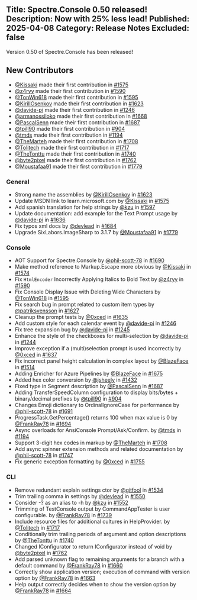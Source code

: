 Title: Spectre.Console 0.50 released!
Description: Now with 25% less lead!
Published: 2025-04-08
Category: Release Notes
Excluded: false
---

Version 0.50 of Spectre.Console has been released!

## New Contributors

* [@Kissaki](https://github.com/Kissaki) made their first contribution in [#1575](https://github.com/spectreconsole/spectre.console/pull/1575)
* [@z4ryy](https://github.com/z4ryy) made their first contribution in [#1590](https://github.com/spectreconsole/spectre.console/pull/1590)
* [@TonWin618](https://github.com/TonWin618) made their first contribution in [#1595](https://github.com/spectreconsole/spectre.console/pull/1595)
* [@KirillOsenkov](https://github.com/KirillOsenkov) made their first contribution in [#1623](https://github.com/spectreconsole/spectre.console/pull/1623)
* [@davide-pi](https://github.com/davide-pi) made their first contribution in [#1246](https://github.com/spectreconsole/spectre.console/pull/1246)
* [@armanossiloko](https://github.com/armanossiloko) made their first contribution in [#1668](https://github.com/spectreconsole/spectre.console/pull/1668)
* [@PascalSenn](https://github.com/PascalSenn) made their first contribution in [#1687](https://github.com/spectreconsole/spectre.console/pull/1687)
* [@tpill90](https://github.com/tpill90) made their first contribution in [#904](https://github.com/spectreconsole/spectre.console/pull/904)
* [@tmds](https://github.com/tmds) made their first contribution in [#1194](https://github.com/spectreconsole/spectre.console/pull/1194)
* [@TheMarteh](https://github.com/TheMarteh) made their first contribution in [#1708](https://github.com/spectreconsole/spectre.console/pull/1708)
* [@Tolitech](https://github.com/Tolitech) made their first contribution in [#1717](https://github.com/spectreconsole/spectre.console/pull/1717)
* [@TheTonttu](https://github.com/TheTonttu) made their first contribution in [#1740](https://github.com/spectreconsole/spectre.console/pull/1740)
* [@byte2pixel](https://github.com/byte2pixel) made their first contribution in [#1762](https://github.com/spectreconsole/spectre.console/pull/1762)
* [@Moustafaa91](https://github.com/Moustafaa91) made their first contribution in [#1779](https://github.com/spectreconsole/spectre.console/pull/1779)

### General

* Strong name the assemblies by [@KirillOsenkov](https://github.com/KirillOsenkov) in [#1623]([#1623](https://github.com/spectreconsole/spectre.console/pull/1623))
* Update MSDN link to learn.microsoft.com by [@Kissaki](https://github.com/Kissaki) in [#1575]([#1575](https://github.com/spectreconsole/spectre.console/pull/1575))
* Add spanish translation for help strings by [@kzu](https://github.com/kzu) in [#1597]([#1597](https://github.com/spectreconsole/spectre.console/pull/1597))
* Update documentation: add example for the Text Prompt usage by [@davide-pi](https://github.com/davide-pi) in [#1636]([#1636](https://github.com/spectreconsole/spectre.console/pull/1636))
* Fix typos xml docs by [@devlead](https://github.com/devlead) in [#1684]([#1684](https://github.com/spectreconsole/spectre.console/pull/1684))
* Upgrade SixLabors.ImageSharp to 3.1.7 by [@Moustafaa91](https://github.com/Moustafaa91) in [#1779]([#1779](https://github.com/spectreconsole/spectre.console/pull/1779))

### Console

* AOT Support for Spectre.Console by [@phil-scott-78](https://github.com/phil-scott-78) in [#1690]([#1690](https://github.com/spectreconsole/spectre.console/pull/1690))
* Make method reference to Markup.Escape more obvious by [@Kissaki](https://github.com/Kissaki) in [#1574]([#1574](https://github.com/spectreconsole/spectre.console/pull/1574))
* Fix `HtmlEncoder` Incorrectly Applying Italics to Bold Text by [@z4ryy](https://github.com/z4ryy) in [#1590]([#1590](https://github.com/spectreconsole/spectre.console/pull/1590))
* Fix Console Display Issue with Deleting Wide Characters by [@TonWin618](https://github.com/TonWin618) in [#1595]([#1595](https://github.com/spectreconsole/spectre.console/pull/1595))
* Fix search bug in prompt related to custom item types by [@patriksvensson](https://github.com/patriksvensson) in [#1627]([#1627](https://github.com/spectreconsole/spectre.console/pull/1627))
* Cleanup the prompt tests by [@0xced](https://github.com/0xced) in [#1635]([#1635](https://github.com/spectreconsole/spectre.console/pull/1635))
* Add custom style for each calendar event by [@davide-pi](https://github.com/davide-pi) in [#1246](https://github.com/spectreconsole/spectre.console/pull/1246)
* Fix tree expansion bug by [@davide-pi](https://github.com/davide-pi) in [#1245](https://github.com/spectreconsole/spectre.console/pull/1245)
* Enhance the style of the checkboxes for multi-selection by [@davide-pi](https://github.com/davide-pi) in [#1244](https://github.com/spectreconsole/spectre.console/pull/1244)
* Improve exception if a (multi)selection prompt is used incorrectly by [@0xced](https://github.com/0xced) in [#1637](https://github.com/spectreconsole/spectre.console/pull/1637)
* Fix incorrect panel height calculation in complex layout by [@BlazeFace](https://github.com/BlazeFace) in [#1514](https://github.com/spectreconsole/spectre.console/pull/1514)
* Adding Enricher for Azure Pipelines by [@BlazeFace](https://github.com/BlazeFace) in [#1675](https://github.com/spectreconsole/spectre.console/pull/1675)
* Added hex color conversion by [@jsheely](https://github.com/jsheely) in [#1432](https://github.com/spectreconsole/spectre.console/pull/1432)
* Fixed type in Segment description by [@PascalSenn](https://github.com/PascalSenn) in [#1687](https://github.com/spectreconsole/spectre.console/pull/1687)
* Adding TransferSpeedColumn configuration to display bits/bytes + binary/decimal prefixes by [@tpill90](https://github.com/tpill90) in [#904](https://github.com/spectreconsole/spectre.console/pull/904)
* Changes Emoji dictionary to OrdinalIgnoreCase for performance by [@phil-scott-78](https://github.com/phil-scott-78) in [#1691](https://github.com/spectreconsole/spectre.console/pull/1691)
* ProgressTask.GetPercentage() returns 100 when max value is 0 by [@FrankRay78](https://github.com/FrankRay78) in [#1694](https://github.com/spectreconsole/spectre.console/pull/1694)
* Async overloads for AnsiConsole Prompt/Ask/Confirm. by [@tmds](https://github.com/tmds) in [#1194](https://github.com/spectreconsole/spectre.console/pull/1194)
* Support 3-digit hex codes in markup by [@TheMarteh](https://github.com/TheMarteh) in [#1708](https://github.com/spectreconsole/spectre.console/pull/1708)
* Add async spinner extension methods and related documentation by [@phil-scott-78](https://github.com/phil-scott-78) in [#1747](https://github.com/spectreconsole/spectre.console/pull/1747)
* Fix generic exception formatting by [@0xced](https://github.com/0xced) in [#1755](https://github.com/spectreconsole/spectre.console/pull/1755)

### CLI

* Remove redundant explain settings ctor by [@gitfool](https://github.com/gitfool) in [#1534](https://github.com/spectreconsole/spectre.console/pull/1534)
* Trim trailing comma in settings by [@devlead](https://github.com/devlead) in [#1550](https://github.com/spectreconsole/spectre.console/pull/1550)
* Consider -? as an alias to -h by [@kzu](https://github.com/kzu) in [#1552](https://github.com/spectreconsole/spectre.console/pull/1552)
* Trimming of TestConsole output by CommandAppTester is user configurable. by [@FrankRay78](https://github.com/FrankRay78) in [#1739](https://github.com/spectreconsole/spectre.console/pull/1739)
* Include resource files for additional cultures in HelpProvider. by [@Tolitech](https://github.com/Tolitech) in [#1717](https://github.com/spectreconsole/spectre.console/pull/1717)
* Conditionally trim trailing periods of argument and option descriptions by [@TheTonttu](https://github.com/TheTonttu) in [#1740](https://github.com/spectreconsole/spectre.console/pull/1740)
* Changed IConfigurator to return IConfigurator instead of void by [@byte2pixel](https://github.com/byte2pixel) in [#1762](https://github.com/spectreconsole/spectre.console/pull/1762)
* Add parsed unknown flag to remaining arguments for a branch with a default command by [@FrankRay78](https://github.com/FrankRay78) in [#1660](https://github.com/spectreconsole/spectre.console/pull/1660)
* Correctly show application version; execution of command with version option by [@FrankRay78](https://github.com/FrankRay78) in [#1663](https://github.com/spectreconsole/spectre.console/pull/1663)
* Help output correctly decides when to show the version option by [@FrankRay78](https://github.com/FrankRay78) in [#1664](https://github.com/spectreconsole/spectre.console/pull/1664)